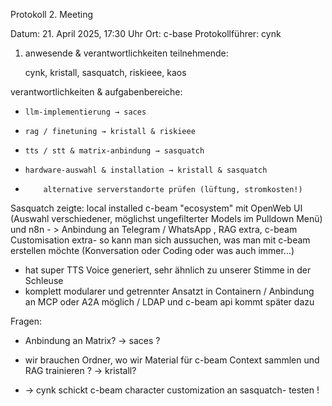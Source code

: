 Protokoll 2. Meeting

Datum: 21. April 2025, 17:30 Uhr
Ort: c-base
Protokollführer: cynk

1. anwesende & verantwortlichkeiten
teilnehmende:

    cynk, kristall, sasquatch, riskieee, kaos

verantwortlichkeiten & aufgabenbereiche:

*     llm-implementierung → saces
*     rag / finetuning → kristall & riskieee
*     tts / stt & matrix-anbindung → sasquatch
*     hardware-auswahl & installation → kristall & sasquatch
*         alternative serverstandorte prüfen (lüftung, stromkosten!)

Sasquatch zeigte: 
local installed c-beam "ecosystem" mit OpenWeb UI (Auswahl verschiedener, möglichst ungefilterter Models im Pulldown Menü) und n8n - > Anbindung an Telegram / WhatsApp , 
RAG extra, c-beam Customisation extra- so kann man sich aussuchen, was man mit c-beam erstellen möchte (Konversation oder Coding oder was auch immer...) 
- hat super TTS Voice generiert, sehr ähnlich zu unserer Stimme in der Schleuse
- komplett modularer und getrennter Ansatzt in Containern / Anbindung an MCP oder A2A möglich / LDAP und c-beam api kommt später dazu

Fragen: 
- Anbindung an Matrix? -> saces ?
- wir brauchen Ordner, wo wir Material für c-beam Context sammlen und RAG trainieren ? -> kristall?  

- -> cynk schickt c-beam character customization an sasquatch- testen !


